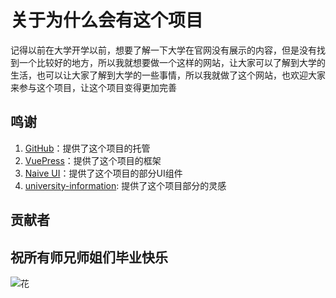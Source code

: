 # 关于为什么会有这个项目

记得以前在大学开学以前，想要了解一下大学在官网没有展示的内容，但是没有找到一个比较好的地方，所以我就想要做一个这样的网站，让大家可以了解到大学的生活，也可以让大家了解到大学的一些事情，所以我就做了这个网站，也欢迎大家来参与这个项目，让这个项目变得更加完善

## 鸣谢

1. [GitHub](https://github.com)：提供了这个项目的托管
2. [VuePress](https://vuepress.vuejs.org)：提供了这个项目的框架
3. [Naive UI](https://www.naiveui.com)：提供了这个项目的部分UI组件
4. [university-information](https://github.com/CollegesChat/university-information/): 提供了这个项目部分的灵感

## 贡献者


## 祝所有师兄师姐们毕业快乐
![花](/assets/花.jpg)